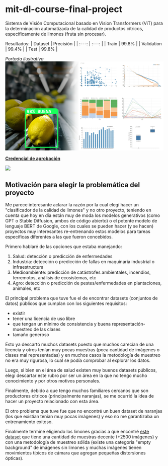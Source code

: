 # mit-dl-course-final-project
Sistema de Visión Computacional basado en Vision Transformers (ViT) para la determinación automatizada de la calidad de productos cítricos, específicamente de limones (fruta sin procesar).

Resultados:
| Dataset |  Precisión |
| :---: | :---: |
| Train | 99.8% |
| Validation | 99.4% |
| Test | 99.8% |

*Portada ilustrativa*
<img src="https://raw.githubusercontent.com/Rafdal/mit-dl-course-final-project/main/portada_tp_mit_dl.png"/>

[**Credencial de aprobación**](https://www.credential.net/18569b64-fe36-4dc3-b9ec-ae000d74826a#gs.r8cb44)

<img src="https://api.accredible.com/v1/frontend/credential_website_embed_image/certificate/67716077"/>

## Motivación para elegir la problemática del proyecto
Me parece interesante aclarar la razón por la cual elegí hacer un "clasificador de la calidad de limones" y no otro proyecto, teniendo en cuenta que hoy en día están muy de moda los modelos generativos (como GPT o Stable Diffusion, ambos de código abierto) o el potente modelo de lenguaje BERT de Google, con los cuales se pueden hacer (y se hacen) proyectos muy interesantes re-entrenando estos modelos para tareas específicas diferentes a las que fueron concebidos.

Primero hablaré de las opciones que estaba manejando:
1. Salud: detección o predicción de enfermedades
2. Industria: detección o predicción de fallas en maquinaria industrial o infraestructura
3. Medioambiente: predicción de catástrofes ambientales, incendios, terremotos, análisis de ecosistemas, etc
4. Agro: detección o predicción de pestes/enfermedades en plantaciones, animales, etc

El principal problema que tuve fue el de encontrar datasets (conjuntos de datos) públicos que cumplan con los siguientes requisitos:
* existir
* tener una licencia de uso libre
* que tengan un mínimo de consistencia y buena representación-muestreo de las clases
* tamaño generoso

Esto ya descartó muchos datasets puesto que muchos carecían de una licencia y otros tenían muy pocas muestras (poca cantidad de imágenes o clases mal representadas) y en muchos casos la metodología de muestreo no era muy rigurosa, lo cual se podía comprobar al explorar los datos.

Luego, si bien en el área de salud existen muy buenos datasets públicos, elegí descartar este rubro por ser un área en la que no tengo mucho conocimiento y por otros motivos personales.

Finalmente, debido a que tengo muchos familiares cercanos que son productores cítricos (principalmente naranjas), se me ocurrió la idea de hacer un proyecto relacionado con esta área.

El otro problema que tuve fue que no encontré un buen dataset de naranjas (los que existían tenían muy pocas imágenes) y eso no me garantizaba un entrenamiento exitoso.

Finalmente terminé eligiendo los limones gracias a que encontré [este dataset](https://github.com/robotduinom/lemon_dataset) que tiene una cantidad de muestras decente (+2500 imágenes) y con una metodología de muestreo sólida (existe una categoría "empty background" de imágenes sin limones y muchas imágenes tienen movimientos típicos de cámara que agregan pequeñas distorsiones ópticas).
